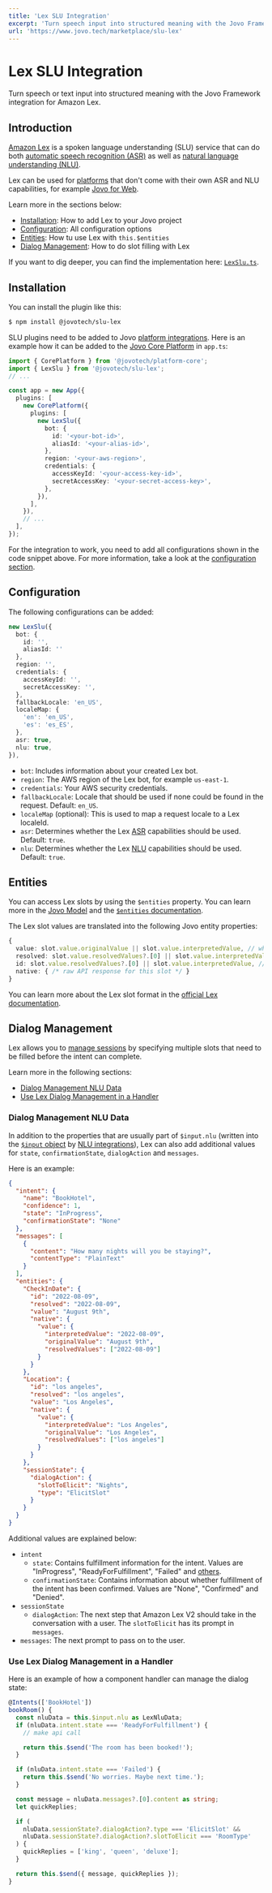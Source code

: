 ```yaml
---
title: 'Lex SLU Integration'
excerpt: 'Turn speech input into structured meaning with the Jovo Framework integration for Amazon Lex.'
url: 'https://www.jovo.tech/marketplace/slu-lex'
---
```


# Lex SLU Integration

Turn speech or text input into structured meaning with the Jovo Framework integration for Amazon Lex.

## Introduction

[Amazon Lex](https://aws.amazon.com/lex/) is a spoken language understanding (SLU) service that can do both [automatic speech recognition (ASR)](https://www.jovo.tech/docs/asr) as well as [natural language understanding (NLU)](https://www.jovo.tech/docs/nlu).

Lex can be used for [platforms](https://www.jovo.tech/docs/platforms) that don't come with their own ASR and NLU capabilities, for example [Jovo for Web](https://www.jovo.tech/marketplace/platform-web).

Learn more in the sections below:

- [Installation](#installation): How to add Lex to your Jovo project
- [Configuration](#configuration): All configuration options
- [Entities](#entities): How tu use Lex with `this.$entities`
- [Dialog Management](#dialog-management): How to do slot filling with Lex

If you want to dig deeper, you can find the implementation here: [`LexSlu.ts`](https://github.com/jovotech/jovo-framework/blob/v4/latest/integrations/slu-lex/src/LexSlu.ts).

## Installation

You can install the plugin like this:

```sh
$ npm install @jovotech/slu-lex
```

SLU plugins need to be added to Jovo [platform integrations](https://www.jovo.tech/docs/platforms). Here is an example how it can be added to the [Jovo Core Platform](https://www.jovo.tech/marketplace/platform-core) in `app.ts`:

```typescript
import { CorePlatform } from '@jovotech/platform-core';
import { LexSlu } from '@jovotech/slu-lex';
// ...

const app = new App({
  plugins: [
    new CorePlatform({
      plugins: [
        new LexSlu({
          bot: {
            id: '<your-bot-id>',
            aliasId: '<your-alias-id>',
          },
          region: '<your-aws-region>',
          credentials: {
            accessKeyId: '<your-access-key-id>',
            secretAccessKey: '<your-secret-access-key>',
          },
        }),
      ],
    }),
    // ...
  ],
});
```

For the integration to work, you need to add all configurations shown in the code snippet above. For more information, take a look at the [configuration section](#configuration).

## Configuration

The following configurations can be added:

```typescript
new LexSlu({
  bot: {
    id: '',
    aliasId: ''
  },
  region: '',
  credentials: {
    accessKeyId: '',
    secretAccessKey: '',
  },
  fallbackLocale: 'en_US',
  localeMap: {
    'en': 'en_US',
    'es': 'es_ES',
  },  
  asr: true,
  nlu: true,
}),
```

- `bot`: Includes information about your created Lex bot.
- `region`: The AWS region of the Lex bot, for example `us-east-1`.
- `credentials`: Your AWS security credentials.
- `fallbackLocale`: Locale that should be used if none could be found in the request. Default: `en_US`.
- `localeMap` (optional): This is used to map a request locale to a Lex localeId.
- `asr`: Determines whether the Lex [ASR](https://www.jovo.tech/docs/asr) capabilities should be used. Default: `true`.
- `nlu`: Determines whether the Lex [NLU](https://www.jovo.tech/docs/nlu) capabilities should be used. Default: `true`.

## Entities

You can access Lex slots by using the `$entities` property. You can learn more in the [Jovo Model](https://www.jovo.tech/docs/models) and the [`$entities` documentation](https://www.jovo.tech/docs/entities).

The Lex slot values are translated into the following Jovo entity properties:

```typescript
{
  value: slot.value.originalValue || slot.value.interpretedValue, // what the user said
  resolved: slot.value.resolvedValues?.[0] || slot.value.interpretedValue, // the resolved value
  id: slot.value.resolvedValues?.[0] || slot.value.interpretedValue, // same as resolved, since Lex doesn't support IDs
  native: { /* raw API response for this slot */ }
}
```

You can learn more about the Lex slot format in the [official Lex documentation](https://docs.aws.amazon.com/lexv2/latest/dg/API_runtime_Slot.html).

## Dialog Management

Lex allows you to [manage sessions](https://docs.aws.amazon.com/lexv2/latest/dg/using-sessions.html) by specifying multiple slots that need to be filled before the intent can complete.

Learn more in the following sections:

- [Dialog Management NLU Data](#dialog-management-nlu-data)
- [Use Lex Dialog Management in a Handler](#use-lex-dialog-management-in-a-handler)

### Dialog Management NLU Data

In addition to the properties that are usually part of `$input.nlu` (written into the [`$input` object](https://www.jovo.tech/docs/input) by [NLU integrations](https://www.jovo.tech/docs/nlu)), Lex can also add additional values for `state`, `confirmationState`, `dialogAction` and `messages`.

Here is an example:

```json
{
  "intent": {
    "name": "BookHotel",
    "confidence": 1,
    "state": "InProgress",
    "confirmationState": "None"
  },
  "messages": [
    {
      "content": "How many nights will you be staying?",
      "contentType": "PlainText"
    }
  ],
  "entities": {
    "CheckInDate": {
      "id": "2022-08-09",
      "resolved": "2022-08-09",
      "value": "August 9th",
      "native": {
        "value": {
          "interpretedValue": "2022-08-09",
          "originalValue": "August 9th",
          "resolvedValues": ["2022-08-09"]
        }
      }
    },
    "Location": {
      "id": "los angeles",
      "resolved": "los angeles",
      "value": "Los Angeles",
      "native": {
        "value": {
          "interpretedValue": "Los Angeles",
          "originalValue": "Los Angeles",
          "resolvedValues": ["los angeles"]
        }
      }
    },
    "sessionState": {
      "dialogAction": {
        "slotToElicit": "Nights",
        "type": "ElicitSlot"
      }
    }
  }
}
```

Additional values are explained below:

- `intent`
  - `state`: Contains fulfillment information for the intent. Values are "InProgress", "ReadyForFulfillment", "Failed" and [others](https://docs.aws.amazon.com/AWSJavaScriptSDK/v3/latest/clients/client-lex-runtime-v2/enums/intentstate.html).
  - `confirmationState`: Contains information about whether fulfillment of the intent has been confirmed. Values are "None", "Confirmed" and "Denied".
- `sessionState`
  - `dialogAction`: The next step that Amazon Lex V2 should take in the conversation with a user. The `slotToElicit` has its prompt in `messages`.
- `messages`: The next prompt to pass on to the user.

### Use Lex Dialog Management in a Handler

Here is an example of how a component handler can manage the dialog state:

```ts
@Intents(['BookHotel'])
bookRoom() {
  const nluData = this.$input.nlu as LexNluData;
  if (nluData.intent.state === 'ReadyForFulfillment') {
    // make api call

    return this.$send('The room has been booked!');
  }

  if (nluData.intent.state === 'Failed') {
    return this.$send('No worries. Maybe next time.');
  }

  const message = nluData.messages?.[0].content as string;
  let quickReplies;

  if (
    nluData.sessionState?.dialogAction?.type === 'ElicitSlot' &&
    nluData.sessionState?.dialogAction?.slotToElicit === 'RoomType'
  ) {
    quickReplies = ['king', 'queen', 'deluxe'];
  }

  return this.$send({ message, quickReplies });
}
```

